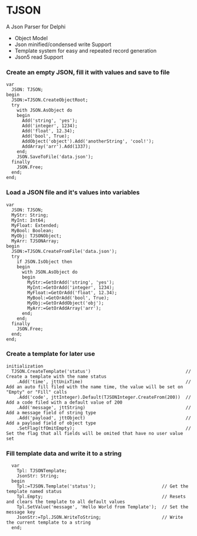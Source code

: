 # TJSON
A Json Parser for Delphi

- Object Model
- Json minified/condensed write Support
- Template system for easy and repeated record generation
- Json5 read Support

### Create an empty JSON, fill it with values and save to file
```delphi
var
  JSON: TJSON;
begin
  JSON:=TJSON.CreateObjectRoot;
  try
    with JSON.AsObject do
    begin
      Add('string', 'yes');
      Add('integer', 1234);
      Add('float', 12.34);
      Add('bool', True);
      AddObject('object').Add('anotherString', 'cool!');
      AddArray('arr').Add(1337);
    end;
    JSON.SaveToFile('data.json');
  finally
    JSON.Free;
  end;
end;
```

### Load a JSON file and it's values into variables
```delphi
var
  JSON: TJSON;
  MyStr: String;
  MyInt: Int64;
  MyFloat: Extended;
  MyBool: Boolean;
  MyObj: TJSONObject;
  MyArr: TJSONArray;
begin
  JSON:=TJSON.CreateFromFile('data.json');
  try
    if JSON.IsObject then
    begin
      with JSON.AsObject do
      begin
        MyStr:=GetOrAdd('string', 'yes');
        MyInt:=GetOrAdd('integer', 1234);
        MyFloat:=GetOrAdd('float', 12.34);
        MyBool:=GetOrAdd('bool', True);
        MyObj:=GetOrAddObject('obj');
        MyArr:=GetOrAddArray('arr');
      end;
    end;
  finally
    JSON.Free;
  end;
end;
```

### Create a template for later use
```delphi
initialization
  TJSON.CreateTemplate('status')                                    // Create a template with the name status
    .Add('time', jttUnixTime)                                       // Add an auto fill filed with the name time, the value will be set on "Empty" or "Fill" calls
    .Add('code', jttInteger).Default(TJSONInteger.CreateFrom(200))  // Add a code filed with a default value of 200
    .Add('message', jttString)                                      // Add a message field of string type
    .Add('payload', jttObject)                                      // Add a payload field of object type
    .SetFlag(tfOmitEmpty);                                          // Set the flag that all fields will be omited that have no user value set
```

### Fill template data and write it to a string
```delphi
  var
    Tpl: TJSONTemplate;
    JsonStr: String;
  begin
    Tpl:=TJSON.Template('status');                         // Get the template named status
    Tpl.Empty;                                             // Resets and clears the template to all default values
    Tpl.SetValue('message', 'Hello World from Template');  // Set the message key
    JsonStr:=Tpl.JSON.WriteToString;                       // Write the current template to a string
  end;
```
